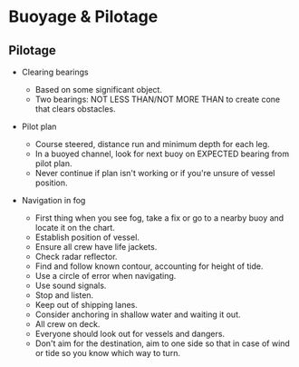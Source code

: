 # Buoyage & Pilotage

## Pilotage

- Clearing bearings
  - Based on some significant object.
  - Two bearings: NOT LESS THAN/NOT MORE THAN to create cone that clears obstacles.

- Pilot plan
  - Course steered, distance run and minimum depth for each leg.
  - In a buoyed channel, look for next buoy on EXPECTED bearing from pilot plan.
  - Never continue if plan isn't working or if you're unsure of vessel position.

- Navigation in fog
  - First thing when you see fog, take a fix or go to a nearby buoy and locate it on the chart.
  - Establish position of vessel.
  - Ensure all crew have life jackets.
  - Check radar reflector.
  - Find and follow known contour, accounting for height of tide.
  - Use a circle of error when navigating.
  - Use sound signals.
  - Stop and listen.
  - Keep out of shipping lanes.
  - Consider anchoring in shallow water and waiting it out.
  - All crew on deck.
  - Everyone should look out for vessels and dangers.
  - Don't aim for the destination, aim to one side so that in case of wind or tide so you 
    know which way to turn.
